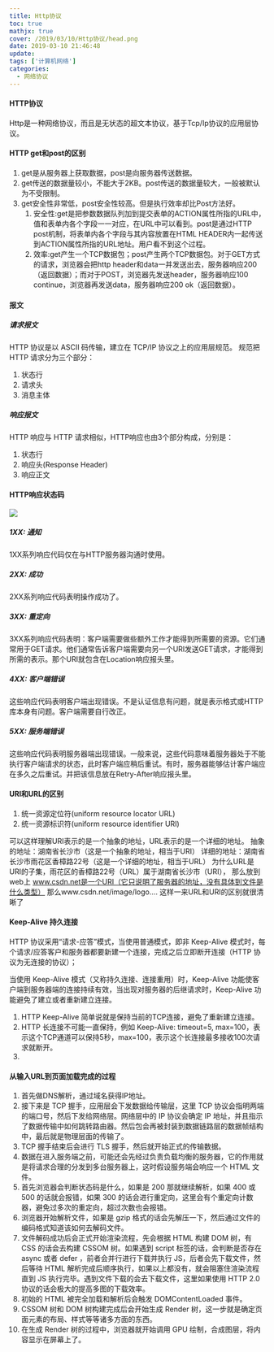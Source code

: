 ```yaml
---
title: Http协议
toc: true
mathjx: true
cover: /2019/03/10/Http协议/head.png
date: 2019-03-10 21:46:48
update:
tags: ['计算机网络']
categories:
  - 网络协议
---
```


#### HTTP协议
Http是一种网络协议，而且是无状态的超文本协议，基于Tcp/Ip协议的应用层协议。

#### HTTP get和post的区别
1. get是从服务器上获取数据，post是向服务器传送数据。
2. get传送的数据量较小，不能大于2KB。post传送的数据量较大，一般被默认为不受限制。
3. get安全性非常低，post安全性较高。但是执行效率却比Post方法好。
   1. 安全性:get是把参数数据队列加到提交表单的ACTION属性所指的URL中，值和表单内各个字段一一对应，在URL中可以看到。post是通过HTTP post机制，将表单内各个字段与其内容放置在HTML HEADER内一起传送到ACTION属性所指的URL地址。用户看不到这个过程。
   2. 效率:get产生一个TCP数据包；post产生两个TCP数据包。对于GET方式的请求，浏览器会把http header和data一并发送出去，服务器响应200（返回数据）；而对于POST，浏览器先发送header，服务器响应100 continue，浏览器再发送data，服务器响应200 ok（返回数据）。

#### 报文
##### 请求报文
HTTP 协议是以 ASCII 码传输，建立在 TCP/IP 协议之上的应用层规范。
规范把 HTTP 请求分为三个部分：
1. 状态行
2. 请求头
3. 消息主体

##### 响应报文
HTTP 响应与 HTTP 请求相似，HTTP响应也由3个部分构成，分别是：
1. 状态行
2. 响应头(Response Header)
3. 响应正文

#### HTTP响应状态码
![](http.jpg)
##### 1XX: 通知
1XX系列响应代码仅在与HTTP服务器沟通时使用。

##### 2XX: 成功
2XX系列响应代码表明操作成功了。

##### 3XX: 重定向
3XX系列响应代码表明：客户端需要做些额外工作才能得到所需要的资源。它们通常用于GET请求。他们通常告诉客户端需要向另一个URI发送GET请求，才能得到所需的表示。那个URI就包含在Location响应报头里。

##### 4XX: 客户端错误
这些响应代码表明客户端出现错误。不是认证信息有问题，就是表示格式或HTTP库本身有问题。客户端需要自行改正。

##### 5XX: 服务端错误
这些响应代码表明服务器端出现错误。一般来说，这些代码意味着服务器处于不能执行客户端请求的状态，此时客户端应稍后重试。有时，服务器能够估计客户端应在多久之后重试。并把该信息放在Retry-After响应报头里。

#### URI和URL的区别
1. 统一资源定位符(uniform resource locator URL)
2. 统一资源标识符(uniform resource identifier URI)

可以这样理解URI表示的是一个抽象的地址，URL表示的是一个详细的地址。 抽象的地址：湖南省长沙市（这是一个抽象的地址，相当于URI）
详细的地址：湖南省长沙市雨花区香樟路22号（这是一个详细的地址，相当于URL） 为什么URL是URI的子集，雨花区的香樟路22号（URL）属于湖南省长沙市（URI），
那么放到web上 www.csdn.net是一个URI（它只说明了服务器的地址，没有具体到文件是什么类型）
那么www.csdn.net/image/logo.… 这样一来URL和URI的区别就很清晰了

####  Keep-Alive 持久连接
HTTP 协议采用“请求-应答”模式，当使用普通模式，即非 Keep-Alive 模式时，每个请求/应答客户和服务器都要新建一个连接，完成之后立即断开连接（HTTP 协议为无连接的协议）；

当使用 Keep-Alive 模式（又称持久连接、连接重用）时，Keep-Alive 功能使客户端到服务器端的连接持续有效，当出现对服务器的后继请求时，Keep-Alive 功能避免了建立或者重新建立连接。

1. HTTP Keep-Alive 简单说就是保持当前的TCP连接，避免了重新建立连接。
2. HTTP 长连接不可能一直保持，例如 Keep-Alive: timeout=5, max=100，表示这个TCP通道可以保持5秒，max=100，表示这个长连接最多接收100次请求就断开。
3.

#### 从输入URL到页面加载完成的过程
1. 首先做DNS解析，通过域名获得IP地址。
2. 接下来是 TCP 握手，应用层会下发数据给传输层，这里 TCP 协议会指明两端的端口号，然后下发给网络层。网络层中的 IP 协议会确定 IP 地址，并且指示了数据传输中如何跳转路由器。然后包会再被封装到数据链路层的数据帧结构中，最后就是物理层面的传输了。
3. TCP 握手结束后会进行 TLS 握手，然后就开始正式的传输数据。
4. 数据在进入服务端之前，可能还会先经过负责负载均衡的服务器，它的作用就是将请求合理的分发到多台服务器上，这时假设服务端会响应一个 HTML 文件。
5. 首先浏览器会判断状态码是什么，如果是 200 那就继续解析，如果 400 或 500 的话就会报错，如果 300 的话会进行重定向，这里会有个重定向计数器，避免过多次的重定向，超过次数也会报错。
6. 浏览器开始解析文件，如果是 gzip 格式的话会先解压一下，然后通过文件的编码格式知道该如何去解码文件。
7. 文件解码成功后会正式开始渲染流程，先会根据 HTML 构建 DOM 树，有 CSS 的话会去构建 CSSOM 树。如果遇到 script 标签的话，会判断是否存在 async 或者 defer ，前者会并行进行下载并执行 JS，后者会先下载文件，然后等待 HTML 解析完成后顺序执行，如果以上都没有，就会阻塞住渲染流程直到 JS 执行完毕。遇到文件下载的会去下载文件，这里如果使用 HTTP 2.0 协议的话会极大的提高多图的下载效率。
8. 初始的 HTML 被完全加载和解析后会触发 DOMContentLoaded 事件。
9. CSSOM 树和 DOM 树构建完成后会开始生成 Render 树，这一步就是确定页面元素的布局、样式等等诸多方面的东西。
10. 在生成 Render 树的过程中，浏览器就开始调用 GPU 绘制，合成图层，将内容显示在屏幕上了。
